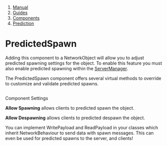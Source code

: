 1.  [Manual](/docs/manual)
3.  [Guides](/docs/manual/guides)
5.  [Components](/docs/manual/guides/components)
7.  [Prediction](/docs/manual/guides/components/prediction)

# PredictedSpawn

Adding this component to a NetworkObject will allow you to adjust predicted spawning settings for the object. To enable this feature you must also enable predicted spawning within the [ServerManager](/docs/manual/guides/components/managers/server-manager).

The PredictedSpawn component offers several virtual methods to override to customize and validate predicted spawns.

## 


Component Settings

**Allow Spawning** allows clients to predicted spawn the object.

**Allow Despawning** allows clients to predicted despawn the object.

You can implement WritePayload and ReadPayload in your classes which inherit NetworkBehaviour to send data with spawn messages. This can even be used for predicted spawns to the server, and clients!
